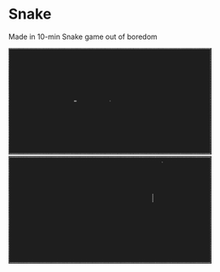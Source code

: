 # Snake
Made in 10-min Snake game out of boredom

<img src="/img/img1.png" width="400">
<img src="/img/img2.png" width="400">
